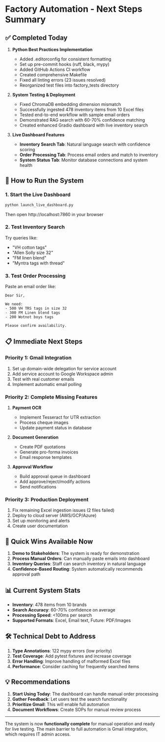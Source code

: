 # Factory Automation - Next Steps Summary

## ✅ Completed Today

1. **Python Best Practices Implementation**
   - Added .editorconfig for consistent formatting
   - Set up pre-commit hooks (ruff, black, mypy)
   - Added GitHub Actions CI workflow
   - Created comprehensive Makefile
   - Fixed all linting errors (23 issues resolved)
   - Reorganized test files into factory_tests directory

2. **System Testing & Deployment**
   - Fixed ChromaDB embedding dimension mismatch
   - Successfully ingested 478 inventory items from 10 Excel files
   - Tested end-to-end workflow with sample email orders
   - Demonstrated RAG search with 60-70% confidence matching
   - Created enhanced Gradio dashboard with live inventory search

3. **Live Dashboard Features**
   - **Inventory Search Tab**: Natural language search with confidence scoring
   - **Order Processing Tab**: Process email orders and match to inventory
   - **System Status Tab**: Monitor database connections and system health

## 🚀 How to Run the System

### 1. Start the Live Dashboard
```bash
python launch_live_dashboard.py
```
Then open http://localhost:7860 in your browser

### 2. Test Inventory Search
Try queries like:
- "VH cotton tags"
- "Allen Solly size 32"
- "FM linen blend"
- "Myntra tags with thread"

### 3. Test Order Processing
Paste an email order like:
```
Dear Sir,

We need:
- 500 VH TRS tags in size 32
- 300 FM Linen blend tags
- 200 Wotnot boys tags

Please confirm availability.
```

## 📋 Immediate Next Steps

### Priority 1: Gmail Integration
1. Set up domain-wide delegation for service account
2. Add service account to Google Workspace admin
3. Test with real customer emails
4. Implement automatic email polling

### Priority 2: Complete Missing Features
1. **Payment OCR**
   - Implement Tesseract for UTR extraction
   - Process cheque images
   - Update payment status in database

2. **Document Generation**
   - Create PDF quotations
   - Generate pro-forma invoices
   - Email response templates

3. **Approval Workflow**
   - Build approval queue in dashboard
   - Add approve/reject/modify actions
   - Send notifications

### Priority 3: Production Deployment
1. Fix remaining Excel ingestion issues (2 files failed)
2. Deploy to cloud server (AWS/GCP/Azure)
3. Set up monitoring and alerts
4. Create user documentation

## 🎯 Quick Wins Available Now

1. **Demo to Stakeholders**: The system is ready for demonstration
2. **Process Manual Orders**: Can manually paste emails into dashboard
3. **Inventory Queries**: Staff can search inventory in natural language
4. **Confidence-Based Routing**: System automatically recommends approval path

## 📊 Current System Stats

- **Inventory**: 478 items from 10 brands
- **Search Accuracy**: 60-70% confidence on average
- **Processing Speed**: <100ms per search
- **Supported Formats**: Excel, Email text, Future: PDF/Images

## 🛠️ Technical Debt to Address

1. **Type Annotations**: 122 mypy errors (low priority)
2. **Test Coverage**: Add pytest fixtures and increase coverage
3. **Error Handling**: Improve handling of malformed Excel files
4. **Performance**: Consider caching for frequently searched items

## 💡 Recommendations

1. **Start Using Today**: The dashboard can handle manual order processing
2. **Gather Feedback**: Let users test the search functionality
3. **Prioritize Gmail**: This will enable full automation
4. **Document Workflows**: Create SOPs for manual review process

---

The system is now **functionally complete** for manual operation and ready for live testing. The main barrier to full automation is Gmail integration, which requires IT admin access.